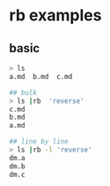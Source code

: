 # rb examples

## basic

```bash
> ls
a.md  b.md  c.md

## bulk
> ls |rb  'reverse'
c.md
b.md
a.md

## line by line
> ls |rb -l 'reverse'
dm.a
dm.b
dm.c
```

